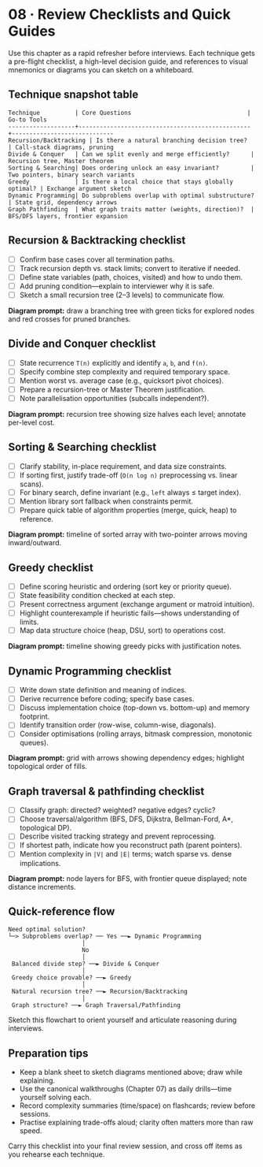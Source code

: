 # 08 · Review Checklists and Quick Guides

Use this chapter as a rapid refresher before interviews. Each technique gets a pre-flight checklist, a high-level decision guide, and references to visual mnemonics or diagrams you can sketch on a whiteboard.

## Technique snapshot table

```
Technique          | Core Questions                                 | Go-to Tools
-------------------+-------------------------------------------------+-----------------------------
Recursion/Backtracking | Is there a natural branching decision tree?   | Call-stack diagrams, pruning
Divide & Conquer   | Can we split evenly and merge efficiently?      | Recursion tree, Master theorem
Sorting & Searching| Does ordering unlock an easy invariant?         | Two pointers, binary search variants
Greedy             | Is there a local choice that stays globally optimal? | Exchange argument sketch
Dynamic Programming| Do subproblems overlap with optimal substructure?| State grid, dependency arrows
Graph Pathfinding  | What graph traits matter (weights, direction)?  | BFS/DFS layers, frontier expansion
```

## Recursion & Backtracking checklist
- [ ] Confirm base cases cover all termination paths.
- [ ] Track recursion depth vs. stack limits; convert to iterative if needed.
- [ ] Define state variables (path, choices, visited) and how to undo them.
- [ ] Add pruning condition—explain to interviewer why it is safe.
- [ ] Sketch a small recursion tree (2–3 levels) to communicate flow.

**Diagram prompt:** draw a branching tree with green ticks for explored nodes and red crosses for pruned branches.

## Divide and Conquer checklist
- [ ] State recurrence `T(n)` explicitly and identify `a`, `b`, and `f(n)`.
- [ ] Specify combine step complexity and required temporary space.
- [ ] Mention worst vs. average case (e.g., quicksort pivot choices).
- [ ] Prepare a recursion-tree or Master Theorem justification.
- [ ] Note parallelisation opportunities (subcalls independent?).

**Diagram prompt:** recursion tree showing size halves each level; annotate per-level cost.

## Sorting & Searching checklist
- [ ] Clarify stability, in-place requirement, and data size constraints.
- [ ] If sorting first, justify trade-off (`O(n log n)` preprocessing vs. linear scans).
- [ ] For binary search, define invariant (e.g., `left` always ≤ target index).
- [ ] Mention library sort fallback when constraints permit.
- [ ] Prepare quick table of algorithm properties (merge, quick, heap) to reference.

**Diagram prompt:** timeline of sorted array with two-pointer arrows moving inward/outward.

## Greedy checklist
- [ ] Define scoring heuristic and ordering (sort key or priority queue).
- [ ] State feasibility condition checked at each step.
- [ ] Present correctness argument (exchange argument or matroid intuition).
- [ ] Highlight counterexample if heuristic fails—shows understanding of limits.
- [ ] Map data structure choice (heap, DSU, sort) to operations cost.

**Diagram prompt:** timeline showing greedy picks with justification notes.

## Dynamic Programming checklist
- [ ] Write down state definition and meaning of indices.
- [ ] Derive recurrence before coding; specify base cases.
- [ ] Discuss implementation choice (top-down vs. bottom-up) and memory footprint.
- [ ] Identify transition order (row-wise, column-wise, diagonals).
- [ ] Consider optimisations (rolling arrays, bitmask compression, monotonic queues).

**Diagram prompt:** grid with arrows showing dependency edges; highlight topological order of fills.

## Graph traversal & pathfinding checklist
- [ ] Classify graph: directed? weighted? negative edges? cyclic?
- [ ] Choose traversal/algorithm (BFS, DFS, Dijkstra, Bellman-Ford, A*, topological DP).
- [ ] Describe visited tracking strategy and prevent reprocessing.
- [ ] If shortest path, indicate how you reconstruct path (parent pointers).
- [ ] Mention complexity in `|V|` and `|E|` terms; watch sparse vs. dense implications.

**Diagram prompt:** node layers for BFS, with frontier queue displayed; note distance increments.

## Quick-reference flow

```
Need optimal solution?
└─> Subproblems overlap? ── Yes ──► Dynamic Programming
                     │
                     No
                     │
 Balanced divide step? ──► Divide & Conquer
                     │
 Greedy choice provable? ──► Greedy
                     │
 Natural recursion tree? ──► Recursion/Backtracking
                     │
 Graph structure? ──► Graph Traversal/Pathfinding
```

Sketch this flowchart to orient yourself and articulate reasoning during interviews.

## Preparation tips
- Keep a blank sheet to sketch diagrams mentioned above; draw while explaining.
- Use the canonical walkthroughs (Chapter 07) as daily drills—time yourself solving each.
- Record complexity summaries (time/space) on flashcards; review before sessions.
- Practise explaining trade-offs aloud; clarity often matters more than raw speed.

Carry this checklist into your final review session, and cross off items as you rehearse each technique.

